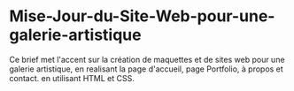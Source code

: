 # Mise-Jour-du-Site-Web-pour-une-galerie-artistique
Ce brief met l'accent sur la création de maquettes et de sites web pour une galerie artistique, en realisant la page d'accueil, page Portfolio, à propos et contact. en utilisant HTML et CSS.
